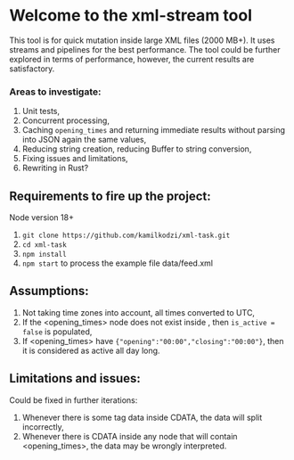 # Welcome to the xml-stream tool

This tool is for quick mutation inside large XML files (2000 MB+).
It uses streams and pipelines for the best performance.
The tool could be further explored in terms of performance, however, the current results are satisfactory.

### Areas to investigate:

1. Unit tests,
1. Concurrent processing,
1. Caching `opening_times` and returning immediate results without parsing into JSON again the same values,
1. Reducing string creation, reducing Buffer to string conversion,
1. Fixing issues and limitations,
1. Rewriting in Rust?

## Requirements to fire up the project:

Node version 18+

1. `git clone https://github.com/kamilkodzi/xml-task.git`
1. `cd xml-task`
1. `npm install`
1. `npm start` to process the example file data/feed.xml

## Assumptions:

1. Not taking time zones into account, all times converted to UTC,
1. If the <opening_times> node does not exist inside <offer>, then `is_active = false` is populated,
1. If <opening_times> have `{"opening":"00:00","closing":"00:00"}`, then it is considered as active all day long.

## Limitations and issues:

Could be fixed in further iterations:

1. Whenever there is some </offer> tag data inside CDATA, the data will split incorrectly,
2. Whenever there is CDATA inside any node that will contain <opening_times>, the data may be wrongly interpreted.
